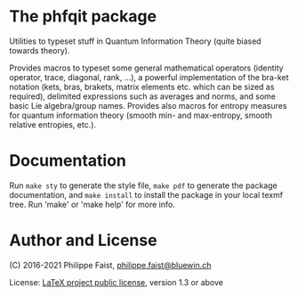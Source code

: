 # The phfqit package

Utilities to typeset stuff in Quantum Information Theory (quite biased towards
theory).

Provides macros to typeset some general mathematical operators (identity
operator, trace, diagonal, rank, ...), a powerful implementation of the bra-ket
notation (kets, bras, brakets, matrix elements etc. which can be sized as
required), delimited expressions such as averages and norms, and some basic Lie
algebra/group names. Provides also macros for entropy measures for quantum
information theory (smooth min- and max-entropy, smooth relative entropies,
etc.).


# Documentation

Run `make sty` to generate the style file, `make pdf` to generate the package
documentation, and `make install` to install the package in your local texmf
tree. Run 'make' or 'make help' for more info.


# Author and License

(C) 2016-2021 Philippe Faist, philippe.faist@bluewin.ch

License: [LaTeX project public license](http://www.ctan.org/license/lppl1.3),
version 1.3 or above
